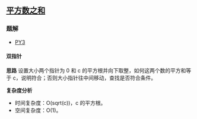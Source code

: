 ## [平方数之和](https://leetcode.cn/problems/sum-of-square-numbers/)

### 题解
+ [PY3](../../py3/640/633.py)

#### 双指针
**思路**
设置大小两个指针为 0 和 c 的平方根并向下取整，如何这两个数的平方和等于 c，说明符合；否则大小指针往中间移动，查找是否符合条件。

**复杂度分析**
+ 时间复杂度：O(sqrt(c))，c 的平方根。  
+ 空间复杂度：O(1)。